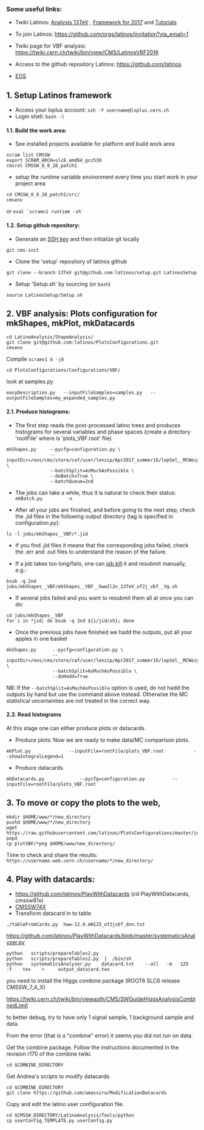 ### Some useful links:

* Twiki Latinos:  [Analysis 13TeV](https://twiki.cern.ch/twiki/bin/view/CMS/LatinosAnalyses13TeV) ,  [Framework for 2017](https://twiki.cern.ch/twiki/bin/view/CMS/LatinosFrameworkFor2017)  and  [Tutorials](https://twiki.cern.ch/twiki/bin/view/CMS/LatinosFrameworkTutorials)

* To join Latinos: https://github.com/orgs/latinos/invitation?via_email=1

* Twiki page for VBF analysis: https://twiki.cern.ch/twiki/bin/view/CMS/LatinosVBF2016

* Access to the github repository Latinos: https://github.com/latinos

* [EOS](https://github.com/piedraj/AnalysisCMS#9-eos)

## 1. Setup Latinos framework

- Access your lxplus account: ```ssh -Y username@lxplus.cern.ch```
- Login shell: ```bash -l```

#### 1.1. Build the work area:
- See installed projects available for platform and build work area
```
scram list CMSSW
export SCRAM_ARCH=slc6_amd64_gcc530
cmsrel CMSSW_8_0_26_patch1
```
- setup the runtime variable environment every time you start work in your project area
```
cd CMSSW_8_0_26_patch1/src/
cmsenv
```
or ```eval `scramv1 runtime -sh` ```

#### 1.2. Setup github repository:

- Generate an [SSH key](https://help.github.com/articles/connecting-to-github-with-ssh/) and then initialize git locally
```
git cms-init
```
- Clone the 'setup' repository of latinos github
```
git clone --branch 13TeV git@github.com:latinos/setup.git LatinosSetup
```
- Setup 'Setup.sh' by sourcing (or ```bash```)
```
source LatinosSetup/Setup.sh
```

## 2. VBF analysis: Plots configuration for mkShapes, mkPlot, mkDatacards
```
cd LatinoAnalysis/ShapeAnalysis/
git clone git@github.com:latinos/PlotsConfigurations.git
cmsenv
```
Compile ```scramv1 b -j8```
```
cd PlotsConfigurations/Configurations/VBF/
```
look at samples.py 
```
easyDescription.py   --inputFileSamples=samples.py   --outputFileSamples=my_expanded_samples.py
```

#### 2.1. Produce histograms:

- The first step reads the post-processed latino trees and produces histograms for several variables and phase spaces (create a directory 'rootFile' where is 'plots_VBF.root' file)
```
mkShapes.py     --pycfg=configuration.py \
                --inputDir=/eos/cms/store/caf/user/lenzip/Apr2017_summer16/lepSel__MCWeights__bSFLpTEffMulti__cleanTauMC__l2loose__hadd__l2tightOR__LepTrgFix__dorochester__formulasMC__wwSel__doDNN/  \
                --batchSplit=AsMuchAsPossible \
                --doBatch=True \
                --batchQueue=2nd
```
- The jobs can take a while, thus it is natural to check their status: ```mkBatch.py         -s```

- After all your jobs are finished, and before going to the next step, check the .jid files in the following output directory (tag is specified in configuration.py):
```
ls -l jobs/mkShapes__VBF/*.jid
```
- If you find .jid files it means that the corresponding jobs failed, check the .err and .out files to understand the reason of the failure.

- If a job takes too long/fails, one can [job kill](https://twiki.cern.ch/twiki/bin/view/Main/BatchJobs#JobKill) it and resubmit manually, e.g.:
```
bsub -q 2nd jobs/mkShapes__VBF/mkShapes__VBF__hww2l2v_13TeV_of2j_vbf__Vg.sh
```
- If several jobs failed and you want to resubmit them all at once you can do:
```
cd jobs/mkShapes__VBF
for i in *jid; do bsub -q 2nd ${i/jid/sh}; done
```

- Once the previous jobs have finished we hadd the outputs, put all your apples in one basket
```
mkShapes.py      --pycfg=configuration.py \
                 --inputDir=/eos/cms/store/caf/user/lenzip/Apr2017_summer16/lepSel__MCWeights__bSFLpTEffMulti__cleanTauMC__l2loose__hadd__l2tightOR__LepTrgFix__dorochester__formulasMC__wwSel__doDNN/ \
                 --batchSplit=AsMuchAsPossible \
                 --doHadd=True
```
NB: If the ```--batchSplit=AsMuchAsPossible``` option is used, do not hadd the outputs by hand but use the command above instead.    Otherwise the MC statistical uncertainties are not treated in the correct way.

#### 2.2.  Read histograms

At this stage one can either produce plots or datacards.

- Produce plots: Now we are ready to make data/MC comparison plots.
```
mkPlot.py              --inputFile=rootFile/plots_VBF.root           --showIntegralLegend=1
```
- Produce datacards
```
mkDatacards.py             --pycfg=configuration.py          --inputFile=rootFile/plots_VBF.root
```
## 3. To move or copy the plots to the web,
```
mkdir $HOME/www/*/new_directory
pushd $HOME/www/*/new_directory
wget https://raw.githubusercontent.com/latinos/PlotsConfigurations/master/index.php
popd
cp plotVBF/*png $HOME/www/new_directory/
```
Time to check and share the results: `https://username.web.cern.ch/username/*/new_directory/`

## 4. Play with datacards:

- https://github.com/latinos/PlayWithDatacards (cd PlayWithDatacards, cmssw81x)
- [CMSSW74X](https://twiki.cern.ch/twiki/bin/viewauth/CMS/SWGuideHiggsAnalysisCombinedLimit#ROOT6_SLC6_release_CMSSW_7_4_X)
- Transform datacard in to table
```
./tableFromCards.py  hww-12.9.mH125_of2jvbf_dnn.txt
```
https://github.com/latinos/PlayWithDatacards/blob/master/systematicsAnalyzer.py
```
python   scripts/prepareTables2.py
python   scripts/prepareTables2.py  |  /bin/sh
python   systematicsAnalyzer.py    datacard.txt    --all   -m   125    -f    tex    >     output_datacard.tex
```
you need to install the Higgs combine package (ROOT6 SLC6 release CMSSW_7_4_X)

https://twiki.cern.ch/twiki/bin/viewauth/CMS/SWGuideHiggsAnalysisCombinedLimit

to better debug, try to have only 1 signal sample, 1 background sample and data.

From the error (that is a "combine" error) it seems you did not run on data.

Get the combine package. Follow the instructions documented in the revision r170 of the combine twiki.
```
cd $COMBINE_DIRECTORY
```
Get Andrea's scripts to modify datacards.
```
cd $COMBINE_DIRECTORY
git clone https://github.com/amassiro/ModificationDatacards
```
Copy and edit the latino user configuration file.
```
cd $CMSSW_DIRECTORY/LatinoAnalysis/Tools/python
cp userConfig_TEMPLATE.py userConfig.py
```
